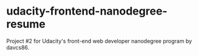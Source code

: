 # udacity-frontend-nanodegree-resume
Project #2 for Udacity's front-end web developer nanodegree program by davcs86.
